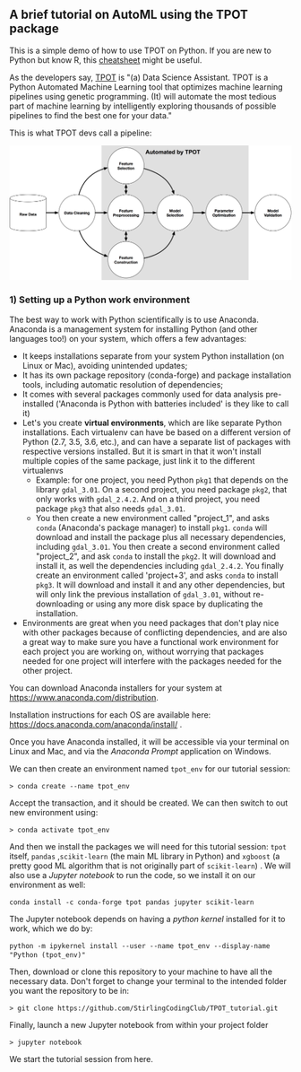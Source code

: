 ## A brief tutorial on AutoML using the TPOT package

This is a simple demo of how to use TPOT on Python. If you are new to Python but know R, this [cheatsheet](https://github.com/SrihariPramod/R_vs_Python_Cheatsheet/blob/master/R_vs_Python.pdf) might be useful.

As the developers say, [TPOT](https://epistasislab.github.io/tpot/) is "(a) Data Science Assistant. TPOT is a Python Automated Machine Learning tool that optimizes machine learning pipelines using genetic programming. (It) will automate the most tedious part of machine learning by intelligently exploring thousands of possible pipelines to find the best
one for your data."

This is what TPOT devs call a pipeline:

![ML pipleine](https://raw.githubusercontent.com/EpistasisLab/tpot/master/images/tpot-ml-pipeline.png)





### 1) Setting up a Python work environment

The best way to work with Python scientifically is to use Anaconda. Anaconda is a management system for installing Python (and other languages too!) on your system, which offers a few advantages:

- It keeps installations separate from your system Python installation (on Linux or Mac), avoiding unintended updates;
- It has its own package repository (conda-forge) and package installation tools, including automatic resolution of dependencies;
- It comes with several packages commonly used for data analysis pre-installed ('Anaconda is Python with batteries included' is they like to call it)
- Let's you create **virtual environments**, which are like separate Python installations. Each virtualenv can have be based on a different version of Python (2.7, 3.5, 3.6, etc.), and can have a separate list of packages with respective versions installed. But it is smart in that it won't install multiple copies of the same package, just link it to the different virtualenvs
    - Example: for one project, you need Python `pkg1` that depends on the library `gdal_3.01`. On a second project, you need package `pkg2`, that only works with `gdal_2.4.2`. And on a third project, you need package `pkg3` that also needs `gdal_3.01`. 
    - You then create a new environment called "project_1", and asks `conda` (Anaconda's package manager) to install `pkg1`. `conda` will download and install the package plus all necessary dependencies, including `gdal_3.01`. You then create a second environment called "project_2", and ask `conda` to install the `pkg2`. It will download and install it, as well the dependencies including `gdal_2.4.2`. You finally create an environment called 'project+3', and asks `conda` to install `pkg3`. It will download and install it and any other dependencies, but will only link the previous installation of `gdal_3.01`, without re-downloading or using any more disk space by duplicating the installation.
- Environments are great when you need packages that don't play nice with other packages because of conflicting dependencies, and are also a great way to make sure you have a functional work environment for each project you are working on, without worrying that packages needed for one project will interfere with the packages needed for the other project.



You can download Anaconda installers for your system at https://www.anaconda.com/distribution. 

Installation instructions for each OS are available here: https://docs.anaconda.com/anaconda/install/ .



Once you have Anaconda installed, it will be accessible via your terminal on Linux and Mac, and via the *Anaconda Prompt* application on Windows.

We can then create an environment named `tpot_env` for our tutorial session:

```
> conda create --name tpot_env

```

Accept the transaction, and it should be created. We can then switch to out new environment using:

```
> conda activate tpot_env
```

And then we install the packages we will need for this tutorial session: `tpot` itself, `pandas` ,`scikit-learn` (the main ML library in Python) and `xgboost` (a pretty good ML algorithm that is not originally part of `scikit-learn`) .  We will also use a *Jupyter notebook* to run the code, so we install it on our environment as well:

```
conda install -c conda-forge tpot pandas jupyter scikit-learn
```

The Jupyter notebook depends on having a  *python kernel* installed for it to work, which we do by: 

```
python -m ipykernel install --user --name tpot_env --display-name "Python (tpot_env)"
```

Then, download or clone this repository to your machine to have all the necessary data. Don't forget to change your terminal to the intended folder you want the repository to be in:

```
> git clone https://github.com/StirlingCodingClub/TPOT_tutorial.git 
```

 Finally, launch a new Jupyter notebook from  within  your project folder

``` 
> jupyter notebook
```

 We start the tutorial session from here.

